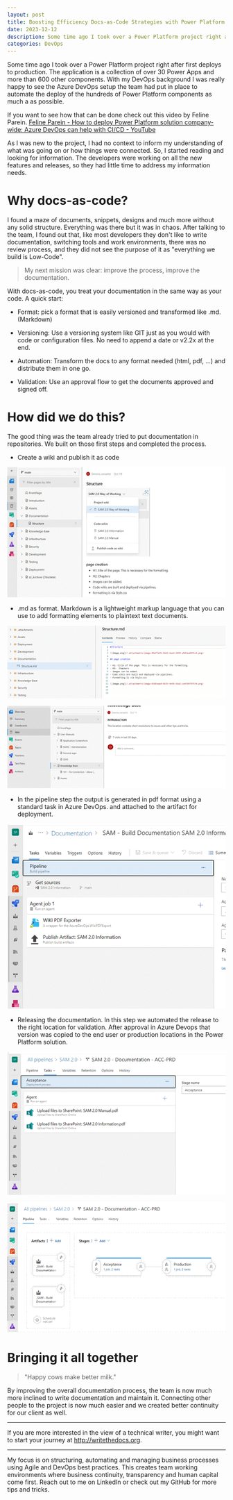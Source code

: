 ```yaml
---
layout: post
title: Boosting Efficiency Docs-as-Code Strategies with Power Platform and Azure DevOps
date: 2023-12-12
description: Some time ago I took over a Power Platform project right after first deploys to production. The application is a collection of over 30 Power Apps and more than 600 other components. With my DevOps background I was really happy to see the Azure DevOps setup the team had put in place to automate the deploy of the hundreds of Power Platform components as much a as possible.
categories: DevOps
---
```


Some time ago I took over a Power Platform project right after first deploys to production. The application is a collection of over 30 Power Apps and more than 600 other components. With my DevOps background I was really happy to see the Azure DevOps setup the team had put in place to automate the deploy of the hundreds of Power Platform components as much a as possible.

If you want to see how that can be done check out this video by Feline Parein. [Feline Parein - How to deploy Power Platform solution company-wide: Azure DevOps can help with CI/CD - YouTube](https://www.youtube.com/watch?v=pv8CyKrL5ds)

As I was new to the project, I had no context to inform my understanding of what was going on or how things were connected. So, I started reading and looking for information. The developers were working on all the new features and releases, so they had little time to address my information needs.

# Why docs-as-code?

I found a maze of documents, snippets, designs and much more without any solid structure. Everything was there but it was in chaos. After talking to the team, I found out that, like most developers they don't like to write documentation, switching tools and work environments, there was no review process, and they did not see the purpose of it as "everything we build is Low-Code".

> My next mission was clear: improve the process, improve the documentation.

With docs-as-code, you treat your documentation in the same way as your code. A quick start: 

- Format: pick a format that is easily versioned and transformed like .md. (Markdown)

- Versioning: Use a versioning system like GIT just as you would with code or configuration files. No need to append a date or v2.2x at the end. 

- Automation: Transform the docs to any format needed (html, pdf, ...) and distribute them in one go.

- Validation: Use an approval flow to get the documents approved and signed off.

# How did we do this?

The good thing was the team already tried to put documentation in repositories. We built on those first steps and completed the process. 

- Create a wiki and publish it as code

![publish it as code](/assets/img/Docs-as-Code/Docs-as-Code1.jpg)

- .md as format. Markdown is a lightweight markup language that you can use to add formatting elements to plaintext text documents. 

![publish it as code](/assets/img/Docs-as-Code/Docs-as-Code2.png)

![publish it as code](/assets/img/Docs-as-Code/Docs-as-Code3.png)

- In the pipeline step the output is generated in pdf format using a standard task in Azure DevOps. and attached to the artifact for deployment. 

![publish it as code](/assets/img/Docs-as-Code/Docs-as-Code4.png)

- Releasing the documentation. In this step we automated the release to the right location for validation. After approval in Azure Devops that version was copied to the end user or production locations in the Power Platform solution. 

![publish it as code](/assets/img/Docs-as-Code/Docs-as-Code6.png)

![publish it as code](/assets/img/Docs-as-Code/Docs-as-Code5.png)

# Bringing it all together

> "Happy cows make better milk." 

By improving the overall documentation process, the team is now much more inclined to write documentation and maintain it. Connecting other people to the project is now much easier and we created better continuity for our client as well.

---

If you are more interested in the view of a technical writer, you might want to start your journey at http://writethedocs.org.

---

My focus is on structuring, automating and managing business processes using Agile and DevOps best practices. This creates team working environments where business continuity, transparency and human capital come first. Reach out to me on LinkedIn or check out my GitHub for more tips and tricks.
